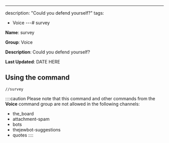 ---
description: "Could you defend yourself?"
tags:
  - Voice
---# survey

**Name**: survey

**Group**: Voice

**Description**: Could you defend yourself?

**Last Updated**: DATE HERE

## Using the command

    //survey

::::caution Please note that this command and other commands from the **Voice** command group are not allowed in the following channels:
- the_board
- attachment-spam
- bots
- thejewbot-suggestions
- quotes
::::